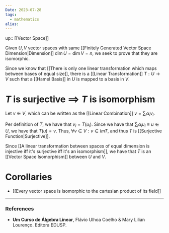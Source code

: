 ```yaml
---
Date: 2023-07-28
tags:
  - mathematics
alias: 
---
```

up:: [[Vector Space]]

Given $U, V$ vector spaces with same [[Finitely Generated Vector Space Dimension|Dimension]] $\dim U = \dim V = n$, we seek to prove that they are isomorphic.

Since we know that [[There is only one linear transformation which maps between bases of equal size]], there is a [[Linear Transformation]] $T: U \to V$ such that a [[Hamel Basis]] in $U$ is mapped to a basis in $V$.

# $T$ is surjective $\implies$ $T$ is isomorphism
Let $v \in V$, which can be written as the [[Linear Combination]] $v = \sum_i \alpha_i v_i$. 

Per definition of $T$, we have that $v_i = T(u_i)$. Since we have that $\sum_i \alpha_i u_i \equiv u \in U$, we have that $T(u) = v$. Thus, $\forall v \in V: v \in Im T$, and thus $T$ is [[Surjective Function|Surjective]].

Since [[A linear transformation between spaces of equal dimension is injective iff it's surjective iff it's an isomorphism]], we have that $T$ is an [[Vector Space Isomorphism]] between $U$ and $V$.

# Corollaries
- [[Every vector space is isomorphic to the cartesian product of its field]]

---
### References
- **Um Curso de Álgebra Linear**, Flávio Ulhoa Coelho & Mary Lilian Lourenço. Editora EDUSP.